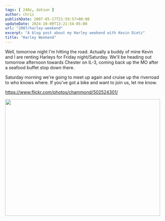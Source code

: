 ```yaml
---
tags: [ 240z, datsun ]
author: chris
publishDate: 2007-05-17T21:59:57+00:00
updateDate: 2024-10-09T13:21:54-05:00
url: "2007/harley-weekend"
excerpt: "A blog post about my Harley weekend with Kevin Dietz"
title: "Harley Weekend"
---
```


Well, tomorrow night I'm hitting the road. Actually a buddy of mine Kevin and I are renting Harleys for Friday night/Saturday. We'll be heading out tomorrow afternoon towards Chester on IL-3, coming back up the MO after a seafood buffet stop down there.

Saturday morning we're going to meet up again and cruise up the riverroad to who knows where. If you've got a bike and want to join us, let me know.

<a href="https://www.flickr.com/photos/chammond/502524301/">https://www.flickr.com/photos/chammond/502524301/</a>

<img class="reflect" height="375" alt="" src="https://farm1.static.flickr.com/227/502524301_8b8ae8932b.jpg?v=0" width="500" onload="show_notes_initially();" />
